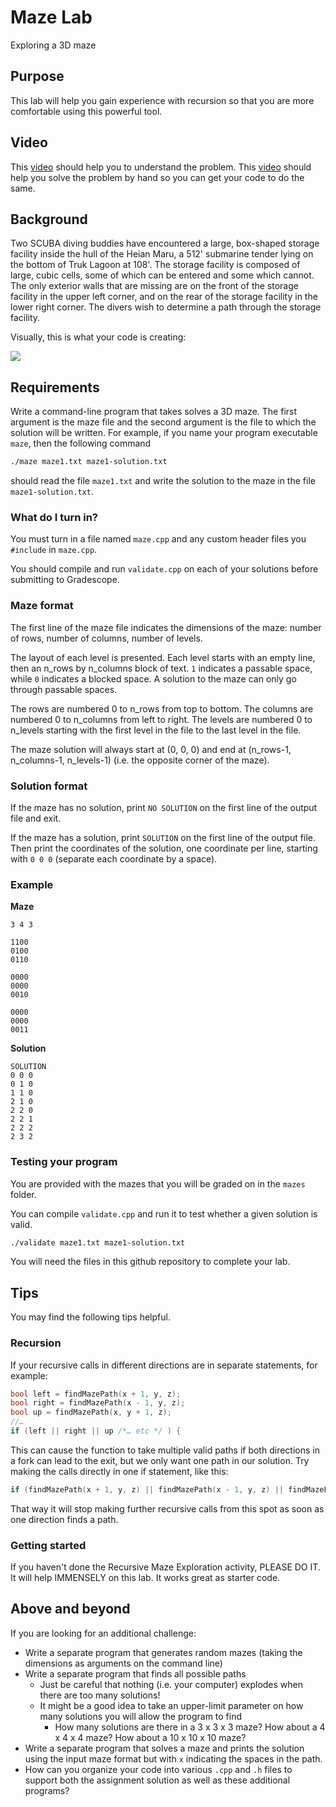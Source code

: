 # Maze Lab
Exploring a 3D maze

## Purpose
This lab will help you gain experience with recursion so that you are more comfortable using this powerful tool.

## Video
This 
[video](https://youtu.be/IzNTe-8Vw14) 
should help you to understand the problem.
This
[video](https://youtu.be/T2o5vfLv9fA) 
should help you solve the problem by hand so you can get your code to do the same.


## Background
Two SCUBA diving buddies have encountered a large, box-shaped storage facility inside the hull of the Heian Maru, a 512' submarine tender lying on the bottom of Truk Lagoon at 108'. The storage facility is composed of large, cubic cells, some of which can be entered and some which cannot. The only exterior walls that are missing are on the front of the storage facility in the upper left corner, and on the rear of the storage facility in the lower right corner. The divers wish to determine a path through the storage facility.

Visually, this is what your code is creating:
  
![](https://mjcleme.github.io/3DMaze.JPG)

## Requirements

Write a command-line program that takes solves a 3D maze. The first argument is the maze file and the second argument is the file to which the solution will be written. For example, if you name your program executable `maze`, then the following command

```bash
./maze maze1.txt maze1-solution.txt
```

should read the file `maze1.txt` and write the solution to the maze in the file `maze1-solution.txt`.

### What do I turn in?

You must turn in a file named `maze.cpp` and any custom header files you `#include` in `maze.cpp`.

You should compile and run `validate.cpp` on each of your solutions before submitting to Gradescope.

### Maze format

The first line of the maze file indicates the dimensions of the maze: number of rows, number of columns, number of levels.

The layout of each level is presented. Each level starts with an empty line, then an n_rows by n_columns block of text. `1` indicates a passable space, while `0` indicates a blocked space. A solution to the maze can only go through passable spaces. 

The rows are numbered 0 to n_rows from top to bottom. The columns are numbered 0 to n_columns from left to right. The levels are numbered 0 to n_levels starting with the first level in the file to the last level in the file. 

The maze solution will always start at (0, 0, 0) and end at (n_rows-1, n_columns-1, n_levels-1) (i.e. the opposite corner of the maze). 

### Solution format

If the maze has no solution, print `NO SOLUTION` on the first line of the output file and exit.

If the maze has a solution, print `SOLUTION` on the first line of the output file. Then print the coordinates of the solution, one coordinate per line, starting with `0 0 0` (separate each coordinate by a space).

### Example

**Maze**

```
3 4 3

1100
0100
0110

0000
0000
0010

0000
0000
0011
```

**Solution**

```
SOLUTION
0 0 0
0 1 0
1 1 0
2 1 0
2 2 0
2 2 1
2 2 2
2 3 2
```

### Testing your program

You are provided with the mazes that you will be graded on in the `mazes` folder.

You can compile `validate.cpp` and run it to test whether a given solution is valid.

```bash
./validate maze1.txt maze1-solution.txt
```

You will need the files in this github repository to complete your lab.

## Tips

You may find the following tips helpful.
  
### Recursion

If your recursive calls in different directions are in separate statements, for example:

```c++
bool left = findMazePath(x + 1, y, z);
bool right = findMazePath(x - 1, y, z);
bool up = findMazePath(x, y + 1, z);
//…
if (left || right || up /*… etc */ ) {
```

This can cause the function to take multiple valid paths if both directions in a fork can lead to the exit, but we only want one path in our solution. Try making the calls directly in one if statement, like this:

```c++
if (findMazePath(x + 1, y, z) || findMazePath(x - 1, y, z) || findMazePath(x, y + 1, z) /*… etc */ ) {
```

That way it will stop making further recursive calls from this spot as soon as one direction finds a path.

### Getting started

If you haven't done the Recursive Maze Exploration activity, PLEASE DO IT. It will help IMMENSELY on this lab. It works great as starter code.

## Above and beyond

If you are looking for an additional challenge:

- Write a separate program that generates random mazes (taking the dimensions as arguments on the command line)
- Write a separate program that finds all possible paths
  - Just be careful that nothing (i.e. your computer) explodes when there are too many solutions!
  - It might be a good idea to take an upper-limit parameter on how many solutions you will allow the program to find
    - How many solutions are there in a 3 x 3 x 3 maze? How about a 4 x 4 x 4 maze? How about a 10 x 10 x 10 maze?
- Write a separate program that solves a maze and prints the solution using the input maze format but with `x` indicating the spaces in the path.
- How can you organize your code into various `.cpp` and `.h` files to support both the assignment solution as well as these additional programs?
